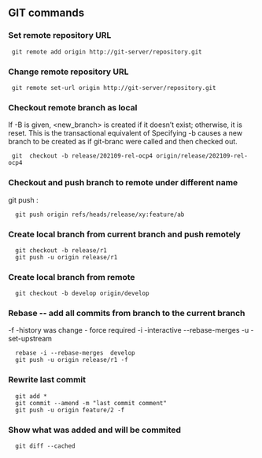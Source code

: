 ## GIT commands

### Set remote repository URL  
```console
 git remote add origin http://git-server/repository.git
```

### Change remote repository URL  
```console
 git remote set-url origin http://git-server/repository.git
```

### Checkout remote branch as local
If -B is given, <new_branch> is created if it doesn’t exist; otherwise, it is reset. This is the transactional equivalent of
Specifying -b causes a new branch to be created as if git-branc were called and then checked out. 
```console
 git  checkout -b release/202109-rel-ocp4 origin/release/202109-rel-ocp4
```
### Checkout and push branch to remote under different name
git push  <REMOTENAME> <LOCALBRANCHNAME>:<REMOTEBRANCHNAME> 
```console
  git push origin refs/heads/release/xy:feature/ab
```

### Create local branch from current branch and push remotely
```console
  git checkout -b release/r1
  git push -u origin release/r1
```
 ### Create local branch from remote
```console
  git checkout -b develop origin/develop
```
 
### Rebase -- add all commits from branch to the current branch 
 -f -history was change - force required
 -i -interactive
 --rebase-merges
 -u -set-upstream
```console
  rebase -i --rebase-merges  develop
  git push -u origin release/r1 -f
```

 ### Rewrite last commit
```console
  git add *
  git commit --amend -m "last commit comment"
  git push -u origin feature/2 -f
```
 
 ### Show what was added and will be commited
```console
  git diff --cached
```
 
  
